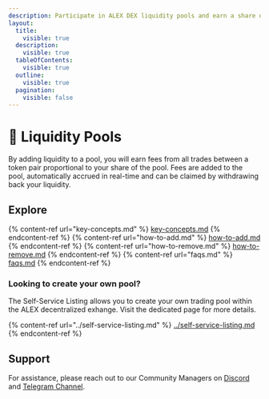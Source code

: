 ```yaml
---
description: Participate in ALEX DEX liquidity pools and earn a share of the trading fees!
layout:
  title:
    visible: true
  description:
    visible: true
  tableOfContents:
    visible: true
  outline:
    visible: true
  pagination:
    visible: false
---
```


# 🐋 Liquidity Pools

By adding liquidity to a pool, you will earn fees from all trades between a token pair proportional to your share of the pool. Fees are added to the pool, automatically accrued in real-time and can be claimed by withdrawing back your liquidity.

## Explore

{% content-ref url="key-concepts.md" %} [key-concepts.md](key-concepts.md) {% endcontent-ref %}
{% content-ref url="how-to-add.md" %} [how-to-add.md](how-to-add.md) {% endcontent-ref %}
{% content-ref url="how-to-remove.md" %} [how-to-remove.md](how-to-remove.md) {% endcontent-ref %}
{% content-ref url="faqs.md" %} [faqs.md](faqs.md) {% endcontent-ref %}

<!-- 

Old cards layout, in case we want to revert it

<table data-view="cards"><thead><tr><th></th><th data-hidden data-card-target data-type="content-ref"></th><th data-hidden data-card-cover data-type="files"></th></tr></thead><tbody><tr><td>Key concepts</td><td><a href="key-concepts.md">key-concepts.md</a></td><td><a href="../../.gitbook/assets/cards/key-concepts.png">cards/key-concepts.png</a></td></tr><tr><td>How to add/remove liquidity</td><td><a href="how-to.md">how-to.md</a></td><td><a href="../../.gitbook/assets/cards/how-to.png">cards/how-to.png</a></td></tr><tr><td>FAQs</td><td><a href="faqs.md">faqs.md</a></td><td><a href="../../.gitbook/assets/cards/faqs.png">cards/faqs.png</a></td></tr></tbody></table> 

-->

### Looking to create your own pool?

The Self-Service Listing allows you to create your own trading pool within the ALEX decentralized exhange. Visit the dedicated page for more details.

{% content-ref url="../self-service-listing.md" %} [../self-service-listing.md](../self-service-listing.md) {% endcontent-ref %}

## Support

For assistance, please reach out to our Community Managers on [Discord](https://discord.com/invite/alexlab) and [Telegram Channel](https://t.me/AlexCommunity).
